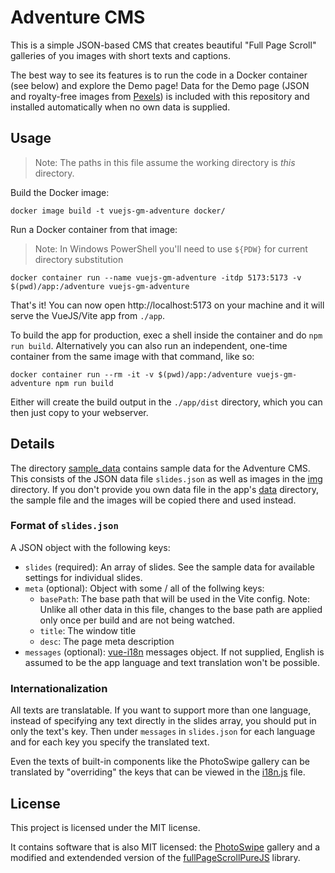 # Adventure CMS

This is a simple JSON-based CMS that creates beautiful "Full Page Scroll" galleries of you images with short texts and captions.

The best way to see its features is to run the code in a Docker container (see below) and explore the Demo page! Data for the Demo page (JSON and royalty-free images from [Pexels](https://www.pexels.com/)) is included with this repository and installed automatically when no own data is supplied.


## Usage

> Note: The paths in this file assume the working directory is *this* directory.

Build the Docker image:
```
docker image build -t vuejs-gm-adventure docker/
```


Run a Docker container from that image:

> Note: In Windows PowerShell you'll need to use `${PDW}` for current directory substitution

```
docker container run --name vuejs-gm-adventure -itdp 5173:5173 -v $(pwd)/app:/adventure vuejs-gm-adventure
```


That's it! You can now open http://localhost:5173 on your machine and it will serve the VueJS/Vite app from `./app`.

To build the app for production, exec a shell inside the container and do `npm run build`. Alternatively you can also run an independent, one-time container from the same image with that command, like so:

```
docker container run --rm -it -v $(pwd)/app:/adventure vuejs-gm-adventure npm run build
```

Either will create the build output in the `./app/dist` directory, which you can then just copy to your webserver.


## Details

The directory [sample_data](./app/sample_data/) contains sample data for the Adventure CMS. This consists of the JSON data file `slides.json` as well as images in the [img](./app/sample_data/img/) directory. If you don't provide you own data file in the app's [data](./app/src/assets/data/) directory, the sample file and the images will be copied there and used instead.

### Format of `slides.json`
A JSON object with the following keys:
* `slides` (required): An array of slides. See the sample data for available settings for individual slides.
* `meta` (optional): Object with some / all of the follwing keys:
    * `basePath`: The base path that will be used in the Vite config. Note: Unlike all other data in this file, changes to the base path are applied only once per build and are not being watched.
    * `title`: The window title
    * `desc`: The page meta description
* `messages` (optional): [vue-i18n](https://vue-i18n.intlify.dev/guide/essentials/syntax.html) messages object. If not supplied, English is assumed to be the app language and text translation won't be possible.

### Internationalization
All texts are translatable. If you want to support more than one language, instead of specifying any text directly in the slides array, you should put in only the text's key. Then under `messages` in `slides.json` for each language and for each key you specify the translated text.

Even the texts of built-in components like the PhotoSwipe gallery can be translated by "overriding" the keys that can be viewed in the [i18n.js](./app/src/i18n.js) file.


## License

This project is licensed under the MIT license.

It contains software that is also MIT licensed: the [PhotoSwipe](https://github.com/dimsemenov/PhotoSwipe) gallery and a modified and extendended version of the [fullPageScrollPureJS](https://github.com/amendoa/fullPageScrollPureJS) library.